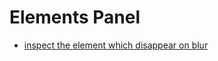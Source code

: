 # Elements Panel

- [inspect the element which disappear on blur](/en/elements/inspect_elements_hide_on_blur)
